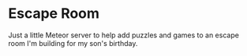 Escape Room
===========
Just a little Meteor server to help add puzzles and games to an
escape room I'm building for my son's birthday.
